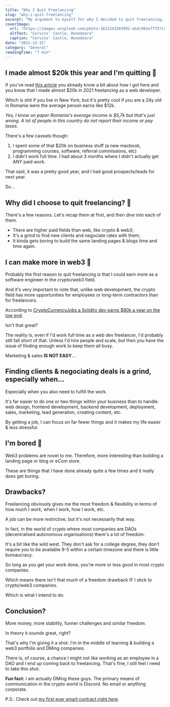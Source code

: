 ```yaml
---
title: "Why I Quit Freelancing"
slug: "why-i-quit-freelancing"
excerpt: "My argument to myself for why I decided to quit freelancing, even though revenue was growing and I was earning almost twice as much as the average Romanian."
coverImage:
  url: "https://images.unsplash.com/photo-1621243203992-ebdc901e77f5?ixlib=rb-1.2.1&ixid=MnwxMjA3fDB8MHxwaG90by1wYWdlfHx8fGVufDB8fHx8&auto=format&fit=crop&w=774&q=80"
  altText: "Corvins' Castle, Hunedoara"
  caption: "Corvins' Castle, Hunedoara"
date: "2021-12-31"
category: "General"
readingTime: "7 min"
---
```


## I made almost $20k this year and I'm quitting 🤯

If you've read [this article](https://alexlazar.dev/posts/about-me) you already know a bit about how I got here and you know that I made almost $20k in 2021 freelancing as a web developer.

Which is shit if you live in New York, but it's pretty cool if you are a 24y old in Romania were the average person earns like $12k.

_Yes, I know on paper Romania's average income is $5,7k but that's just wrong. A lot of people in this country do not report their income or pay taxes._

There's a few caveats though:

1. I spent some of that $20k on business stuff (a new macbook, programming courses, software, referral commissions, etc)
2. I didn't work full time. I had about 3 months where I didn't actually get ANY paid work.

That said, it was a pretty good year, and I had good prospects/leads for next year.

So...

## Why did I choose to quit freelancing? 🧐

There's a few reasons. Let's recap them at first, and then dive into each of them.

- There are higher paid fields than web, like crypto & web3;
- It's a grind to find new clients and negociate rates with them;
- It kinda gets boring to build the same landing pages & blogs time and time again.

## I can make more in web3 💸

Probably the first reason to quit freelancing is that I could earn more as a software engineer in the crypto/web3 field.

And it's very important to note that, unlike web development, the crypto field has more opportunities for employees or long-term contractors than for freelancers.

According to [CryptoCurrencyJobs a Solidity dev earns $80k a year on the low end](https://cryptocurrencyjobs.co/salaries/solidity-developer/).

Isn't that great?

The reality is, even if I'd work full time as a web dev freelancer, I'd probably still fall short of that. Unless I'd hire people and scale, but then you have the issue of finding enough work to keep them all busy.

Marketing & sales **IS NOT EASY**...

## Finding clients & negociating deals is a grind, especially when...

Especially when you also need to fulfill the work.

It's far easier to do one or two things within your business than to handle: web design, frontend development, backend development, deployment, sales, marketing, lead generation, creating content, etc.

By getting a job, I can focus on far fewer things and it makes my life easier & less stressful.

## I'm bored 🥱

Web3 problems are novel to me. Therefore, more interesting than building a landing page or blog or eCom store.

These are things that I have done already quite a few times and it really does get boring.

## Drawbacks?

Freelancing obviously gives me the most freedom & flexibility in terms of how much I work, when I work, how I work, etc.

A job can be more restrictive, but it's not necessarily that way.

In fact, in the world of crypto where most companies are DAOs (decentralised autonomous organisations) there's a lot of freedom.

It's a bit like the wild west. They don't ask for a college degree, they don't require you to be available 9-5 within a certain timezone and there is little bureaucracy.

So long as you get your work done, you're more or less good in most crypto companies.

Which means there isn't that much of a freedom drawback IF I stick to crypto/web3 companies.

Which is what I intend to do.

## Conclusion?

More money, more stability, funner challenges and similar freedom.

In theory it sounds great, right?

That's why I'm giving it a shot. I'm in the middle of learning & building a web3 portfolio and DMing companies.

There is, of course, a chance I might not like working as an employee in a DAO and I end up coming back to freelancing. That's fine, I still feel I need to take this shot.

**Fun fact:** I am actually DMing these guys. The primary means of communication in the crypto world is Discord. No email or anything corporate.

P.S.: Check out [my first ever smart contract right here](https://github.com/lazaralex98/voting-contract).
